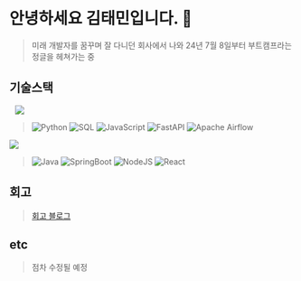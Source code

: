 # 안녕하세요 김태민입니다. 👋
> 미래 개발자를 꿈꾸며 잘 다니던 회사에서 나와 24년 7월 8일부터 부트캠프라는 정글을 헤쳐가는 중

<!--
**Mingk42/Mingk42** is a ✨ _special_ ✨ repository because its `README.md` (this file) appears on your GitHub profile.

Here are some ideas to get you started:

- 🔭 I’m currently working on ...
- 🌱 I’m currently learning ...
- 👯 I’m looking to collaborate on ...
- 🤔 I’m looking for help with ...
- 💬 Ask me about ...
- 📫 How to reach me: ...
- 😄 Pronouns: ...
- ⚡ Fun fact: ...
-->

## 기술스택
<img style="margin-left:10px" src="https://img.shields.io/badge/상-7FFF00"/>

> ![Python](https://img.shields.io/badge/python-3670A0?style=for-the-badge&logo=python&logoColor=ffdd54)
> ![SQL](https://img.shields.io/badge/SQL-669DF6?style=for-the-badge&logo=sql&logoColor=FFF)
> ![JavaScript](https://img.shields.io/badge/javascript-%23323330.svg?style=for-the-badge&logo=javascript&logoColor=%23F7DF1E)
> ![FastAPI](https://img.shields.io/badge/FastAPI-005571?style=for-the-badge&logo=fastapi)
> ![Apache Airflow](https://img.shields.io/badge/Apache%20Airflow-017CEE?style=for-the-badge&logo=Apache%20Airflow&logoColor=white)

<img src="https://img.shields.io/badge/중-FFD700"/>

> ![Java](https://img.shields.io/badge/java-%23ED8B00.svg?style=for-the-badge&logo=openjdk&logoColor=white)
> ![SpringBoot](https://img.shields.io/badge/spring%20boot-6DB33F.svg?style=for-the-badge&logo=springboot&logoColor=white)
> ![NodeJS](https://img.shields.io/badge/node.js-6DA55F?style=for-the-badge&logo=node.js&logoColor=white)
> ![React](https://img.shields.io/badge/react-%2320232a.svg?style=for-the-badge&logo=react&logoColor=%2361DAFB)

## 회고
> [회고 블로그](https://mingk42.github.io/bloGit/)
<!-- 일일을 모아서 주간에 적고, 주간을 모아서 월간에 적으면 좋은 컨텐츠가 될지도? -->
## etc
> 점차 수정될 예정
